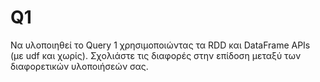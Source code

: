 # Q1
Να υλοποιηθεί το Query 1 χρησιμοποιώντας τα RDD και DataFrame APIs (με udf και χωρίς). Σχολιάστε τις διαφορές στην επίδοση μεταξύ των διαφορετικών υλοποιήσεών σας. 
